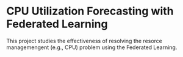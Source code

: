 # CPU Utilization Forecasting with Federated Learning

This project studies the effectiveness of resolving the resorce managemengent (e.g., CPU) problem using the Federated Learning.